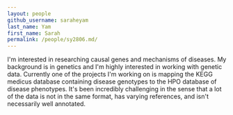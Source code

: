 ```yaml
---
layout: people
github_username: saraheyam
last_name: Yam
first_name: Sarah
permalink: /people/sy2806.md/
---
```


I'm interested in researching causal genes and mechanisms of diseases. My background is in genetics and I'm highly interested in working with genetic data. Currently one of the projects I'm working on is mapping the KEGG medicus database containing disease genotypes to the HPO database of disease phenotypes. It's been incredibly challenging in the sense that a lot of the data is not in the same format, has varying references, and isn't necessarily well annotated. 

